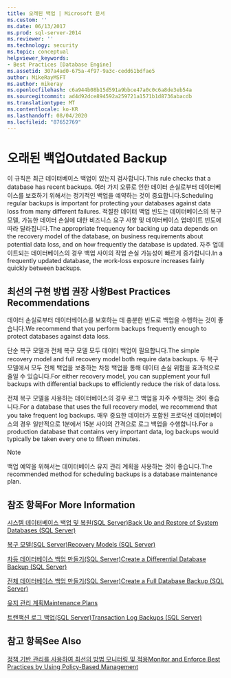 ```yaml
---
title: 오래된 백업 | Microsoft 문서
ms.custom: ''
ms.date: 06/13/2017
ms.prod: sql-server-2014
ms.reviewer: ''
ms.technology: security
ms.topic: conceptual
helpviewer_keywords:
- Best Practices [Database Engine]
ms.assetid: 307a4ad0-675a-4f97-9a3c-cedd61bdfae5
author: MikeRayMSFT
ms.author: mikeray
ms.openlocfilehash: c6a944b08b15d591a9bbce47a0c0c6a8de3eb54a
ms.sourcegitcommit: ad4d92dce894592a259721a1571b1d8736abacdb
ms.translationtype: MT
ms.contentlocale: ko-KR
ms.lasthandoff: 08/04/2020
ms.locfileid: "87652769"
---
```

# <a name="outdated-backup"></a><span data-ttu-id="30695-102">오래된 백업</span><span class="sxs-lookup"><span data-stu-id="30695-102">Outdated Backup</span></span>
  <span data-ttu-id="30695-103">이 규칙은 최근 데이터베이스 백업이 있는지 검사합니다.</span><span class="sxs-lookup"><span data-stu-id="30695-103">This rule checks that a database has recent backups.</span></span> <span data-ttu-id="30695-104">여러 가지 오류로 인한 데이터 손실로부터 데이터베이스를 보호하기 위해서는 정기적인 백업을 예약하는 것이 중요합니다.</span><span class="sxs-lookup"><span data-stu-id="30695-104">Scheduling regular backups is important for protecting your databases against data loss from many different failures.</span></span> <span data-ttu-id="30695-105">적절한 데이터 백업 빈도는 데이터베이스의 복구 모델, 가능한 데이터 손실에 대한 비즈니스 요구 사항 및 데이터베이스 업데이트 빈도에 따라 달라집니다.</span><span class="sxs-lookup"><span data-stu-id="30695-105">The appropriate frequency for backing up data depends on the recovery model of the database, on business requirements about potential data loss, and on how frequently the database is updated.</span></span> <span data-ttu-id="30695-106">자주 업데이트되는 데이터베이스의 경우 백업 사이의 작업 손실 가능성이 빠르게 증가합니다.</span><span class="sxs-lookup"><span data-stu-id="30695-106">In a frequently updated database, the work-loss exposure increases fairly quickly between backups.</span></span>  
  
## <a name="best-practices-recommendations"></a><span data-ttu-id="30695-107">최선의 구현 방법 권장 사항</span><span class="sxs-lookup"><span data-stu-id="30695-107">Best Practices Recommendations</span></span>  
 <span data-ttu-id="30695-108">데이터 손실로부터 데이터베이스를 보호하는 데 충분한 빈도로 백업을 수행하는 것이 좋습니다.</span><span class="sxs-lookup"><span data-stu-id="30695-108">We recommend that you perform backups frequently enough to protect databases against data loss.</span></span>  
  
 <span data-ttu-id="30695-109">단순 복구 모델과 전체 복구 모델 모두 데이터 백업이 필요합니다.</span><span class="sxs-lookup"><span data-stu-id="30695-109">The simple recovery model and full recovery model both require data backups.</span></span> <span data-ttu-id="30695-110">두 복구 모델에서 모두 전체 백업을 보충하는 차등 백업을 통해 데이터 손실 위험을 효과적으로 줄일 수 있습니다.</span><span class="sxs-lookup"><span data-stu-id="30695-110">For either recovery model, you can supplement your full backups with differential backups to efficiently reduce the risk of data loss.</span></span>  
  
 <span data-ttu-id="30695-111">전체 복구 모델을 사용하는 데이터베이스의 경우 로그 백업을 자주 수행하는 것이 좋습니다.</span><span class="sxs-lookup"><span data-stu-id="30695-111">For a database that uses the full recovery model, we recommend that you take frequent log backups.</span></span> <span data-ttu-id="30695-112">매우 중요한 데이터가 포함된 프로덕션 데이터베이스의 경우 일반적으로 1분에서 15분 사이의 간격으로 로그 백업을 수행합니다.</span><span class="sxs-lookup"><span data-stu-id="30695-112">For a production database that contains very important data, log backups would typically be taken every one to fifteen minutes.</span></span>  
  
> [!NOTE]  
>  <span data-ttu-id="30695-113">백업 예약을 위해서는 데이터베이스 유지 관리 계획을 사용하는 것이 좋습니다.</span><span class="sxs-lookup"><span data-stu-id="30695-113">The recommended method for scheduling backups is a database maintenance plan.</span></span>  
  
## <a name="for-more-information"></a><span data-ttu-id="30695-114">참조 항목</span><span class="sxs-lookup"><span data-stu-id="30695-114">For More Information</span></span>  
 [<span data-ttu-id="30695-115">시스템 데이터베이스 백업 및 복원&#40;SQL Server&#41;</span><span class="sxs-lookup"><span data-stu-id="30695-115">Back Up and Restore of System Databases &#40;SQL Server&#41;</span></span>](../backup-restore/back-up-and-restore-of-system-databases-sql-server.md)  
  
 [<span data-ttu-id="30695-116">복구 모델&#40;SQL Server&#41;</span><span class="sxs-lookup"><span data-stu-id="30695-116">Recovery Models &#40;SQL Server&#41;</span></span>](../backup-restore/recovery-models-sql-server.md)  
  
 [<span data-ttu-id="30695-117">차등 데이터베이스 백업 만들기&#40;SQL Server&#41;</span><span class="sxs-lookup"><span data-stu-id="30695-117">Create a Differential Database Backup &#40;SQL Server&#41;</span></span>](../backup-restore/create-a-differential-database-backup-sql-server.md)  
  
 [<span data-ttu-id="30695-118">전체 데이터베이스 백업 만들기&#40;SQL Server&#41;</span><span class="sxs-lookup"><span data-stu-id="30695-118">Create a Full Database Backup &#40;SQL Server&#41;</span></span>](../backup-restore/create-a-full-database-backup-sql-server.md)  
  
 [<span data-ttu-id="30695-119">유지 관리 계획</span><span class="sxs-lookup"><span data-stu-id="30695-119">Maintenance Plans</span></span>](../maintenance-plans/maintenance-plans.md)  
  
 [<span data-ttu-id="30695-120">트랜잭션 로그 백업&#40;SQL Server&#41;</span><span class="sxs-lookup"><span data-stu-id="30695-120">Transaction Log Backups &#40;SQL Server&#41;</span></span>](../backup-restore/transaction-log-backups-sql-server.md)  
  
## <a name="see-also"></a><span data-ttu-id="30695-121">참고 항목</span><span class="sxs-lookup"><span data-stu-id="30695-121">See Also</span></span>  
 [<span data-ttu-id="30695-122">정책 기반 관리를 사용하여 최선의 방법 모니터링 및 적용</span><span class="sxs-lookup"><span data-stu-id="30695-122">Monitor and Enforce Best Practices by Using Policy-Based Management</span></span>](monitor-and-enforce-best-practices-by-using-policy-based-management.md)  
  
  
